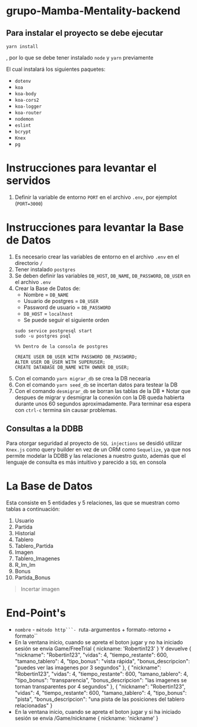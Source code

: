 # grupo-Mamba-Mentality-backend

## Para instalar el proyecto se debe ejecutar
```console
yarn install
```
, por lo que se debe tener instalado `node` y ``yarn`` previamente

El cual instalará los siguientes paquetes:
+ `dotenv`
+ `koa`
+ `koa-body`
+ `koa-cors2`
+ `koa-logger`
+ `koa-router`
+ `nodemon`
+ `eslint`
+ `bcrypt`
+ `Knex`
+ `pg`

# Instrucciones para levantar el servidos
1. Definir la variable de entorno `PORT` en el archivo `.env`, por ejemplot (`PORT=3000`)

# Instrucciones para levantar la Base de Datos
1. Es necesario crear las variables de entorno en el archivo `.env` en el directorio `/`
2. Tener instalado `postgres`
2. Se deben definir las variables `DB_HOST`, `DB_NAME`, `DB_PASSWORD`, `DB_USER` en el archivo `.env`
3. Crear la Base de Datos de:
    + Nombre = ``DB_NAME``
    + Usuario de postgres = ``DB_USER``
    + Password de usuario = `DB_PASSWORD`
    + `DB_HOST` = `localhost`
    + Se puede seguir el siguiente orden
    ```console
    sudo service postgresql start
    sudo -u postgres psql

    %% Dentro de la consola de postgres

    CREATE USER DB_USER WITH PASSWORD DB_PASSWORD;
    ALTER USER DB_USER WITH SUPERUSER;
    CREATE DATABASE DB_NAME WITH OWNER DB_USER;
    ```
4. Con el comando ``yarn migrar_db`` se crea la DB necearia
5. Con el comando ``yarn seed_db`` se incertan datos para testear la DB
6. Con el comando ``desmigrar_db`` se borran las tablas de la DB
\* Notar que despues de migrar y desmigrar la conexión con la DB queda habierta durante unos 60 segundos aproximadamente. Para terminar esa espera con `ctrl-c` termina sin causar problemas.

## Consultas a la DDBB
Para otorgar seguridad al proyecto de `SQL injections` se desidió utilizar `Knex.js` como query builder en vez de un ORM como `Sequelize`, ya que nos permite modelar la DDBB y las relaciones a nuestro gusto, además que el lenguaje de consulta es más intuitivo y parecido a ``SQL`` en consola

# La Base de Datos
Esta consiste en 5 entidades y 5 relaciones, las que se muestran como tablas a continuación:
1. Usuario
2. Partida
3. Historial
4. Tablero
5. Tablero_Partida
6. Imagen
7. Tablero_Imagenes
8. R_Im_Im
9. Bonus
10. Partida_Bonus

> Incertar imagen

# End-Point's
+ ``nombre`` - ``método http```- ``ruta`` - ``argumentos + formato`` - ``retorno + formato`` 
+ En la ventana inicio, cuando se apreta el boton jugar y no ha iniciado sesión se envía
Game/FreeTrial
{
    nickname: 'Robertin123'
}
Y devuelve
{
    "nickname": "Robertin123",
    "vidas": 4,
    "tiempo_restante": 600,
    "tamano_tablero": 4,
    "tipo_bonus": "vista rápida",
    "bonus_descripcion": "puedes ver las imagenes por 3 segundos"
},
{
    "nickname": "Robertin123",
    "vidas": 4,
    "tiempo_restante": 600,
    "tamano_tablero": 4,
    "tipo_bonus": "transparencia",
    "bonus_descripcion": "las imagenes se tornan transparentes por 4 segundos"
},
{
    "nickname": "Robertin123",
    "vidas": 4,
    "tiempo_restante": 600,
    "tamano_tablero": 4,
    "tipo_bonus": "pista",
    "bonus_descripcion": "una pista de las posiciones del tablero relacionadas"
}
+ En la ventana inicio, cuando se apreta el boton jugar y si ha iniciado sesión se envía
/Game/nickname
{
    nickname: 'nickname'
}